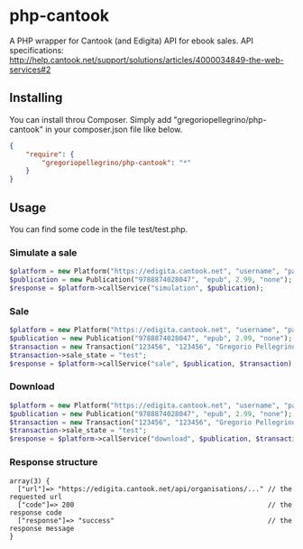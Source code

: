 # php-cantook
A PHP wrapper for Cantook (and Edigita) API for ebook sales. API specifications: http://help.cantook.net/support/solutions/articles/4000034849-the-web-services#2

## Installing
You can install throu Composer. Simply add "gregoriopellegrino/php-cantook" in your composer.json file like below.
```json
{
    "require": {
        "gregoriopellegrino/php-cantook": "*"
    }
}
```

## Usage
You can find some code in the file test/test.php.

### Simulate a sale
```php
$platform = new Platform("https://edigita.cantook.net", "username", "password", 310);
$publication = new Publication("9788874028047", "epub", 2.99, "none");
$response = $platform->callService("simulation", $publication);
```

### Sale
```php
$platform = new Platform("https://edigita.cantook.net", "username", "password", 310);
$publication = new Publication("9788874028047", "epub", 2.99, "none");
$transaction = new Transaction("123456", "123456", "Gregorio Pellegrino");
$transaction->sale_state = "test";
$response = $platform->callService("sale", $publication, $transaction);
```

### Download
```php
$platform = new Platform("https://edigita.cantook.net", "username", "password", 310);
$publication = new Publication("9788874028047", "epub", 2.99, "none");
$transaction = new Transaction("123456", "123456", "Gregorio Pellegrino");
$transaction->sale_state = "test";
$response = $platform->callService("download", $publication, $transaction);
```

### Response structure
```
array(3) {
  ["url"]=> "https://edigita.cantook.net/api/organisations/..." // the requested url
  ["code"]=> 200												// the response code
  ["response"]=> "success"										// the response message
}
```
